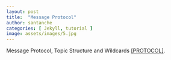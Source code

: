 ```yaml
---
layout: post
title:  "Message Protocol"
author: santanche
categories: [ Jekyll, tutorial ]
image: assets/images/5.jpg
---
```

Message Protocol, Topic Structure and Wildcards <a href="https://harena-lab.github.io/harena-docs/dccs/message/">[PROTOCOL]</a>.
